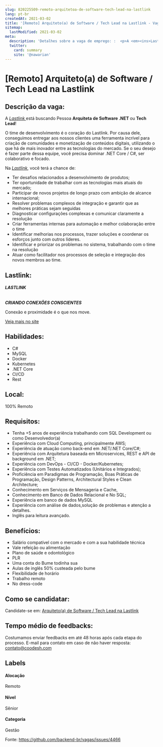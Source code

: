 ```yaml
---
slug: 820225509-remoto-arquitetoa-de-software-tech-lead-na-lastlink
lang: pt-br
createdAt: 2021-03-02
title: '[Remoto] Arquiteto(a) de Software / Tech Lead na Lastlink - Vaga de Emprego'
sitemap:
  lastModified: 2021-03-02
meta:
  description: 'Detalhes sobre a vaga de emprego: :  <p>A <em><ins>Lastlink </ins></em>está buscando Pessoa <strong>Arquiteta de Software .NET </strong>ou <strong>Tech Lead</strong>!</p> <p>O time de desenvolvimento é o coração do Lastlink. Por causa dele, conseguimos entregar aos nossos clientes uma ferramenta incrível para criação de comunidades e monetização de conteúdos digitais, utilizando o que há de mais inovador entre as tecnologias do mercado. Se o seu desejo é fazer parte dessa equipe, você precisa dominar .NET Core / C#, ser colaborativo e focado.</p> <p>Na <em><ins>Lastlink</ins></em>, você terá a chance de:</p> <ul> <li>Ter desafios relacionados a desenvolvimento de produtos;</li> <li>Ter oportunidade de trabalhar com as tecnologias mais atuais do mercado;</li> <li>Participar de novos projetos de longo prazo com ambição de alcance internacional;</li> <li>Resolver problemas complexos de integração e garantir que as melhores práticas sejam seguidas</li> <li>Diagnosticar configurações complexas e comunicar claramente a resolução</li> <li>Criar ferramentas internas para automação e melhor colaboração entre o time</li> <li>Identificar melhorias nos processos, trazer soluções e coordenar os esforços junto com outros líderes.</li> <li>Identificar e priorizar os problemas no sistema, trabalhando com o time na resolução</li> <li>Atuar como facilitador nos processos de seleção e integração dos novos membros ao time.</li> </ul>'
  twitter:
    card: summary
    site: '@nawarian'
---
```


# [Remoto] Arquiteto(a) de Software / Tech Lead na Lastlink

## Descrição da vaga: 
 <p>A <em><ins>Lastlink </ins></em>está buscando Pessoa <strong>Arquiteta de Software .NET </strong>ou <strong>Tech Lead</strong>!</p>
<p>O time de desenvolvimento é o coração do Lastlink. Por causa dele, conseguimos entregar aos nossos clientes uma ferramenta incrível para criação de comunidades e monetização de conteúdos digitais, utilizando o que há de mais inovador entre as tecnologias do mercado. Se o seu desejo é fazer parte dessa equipe, você precisa dominar .NET Core / C#, ser colaborativo e focado.</p>
<p>Na <em><ins>Lastlink</ins></em>, você terá a chance de:</p>
<ul>
<li>Ter desafios relacionados a desenvolvimento de produtos;</li>
<li>Ter oportunidade de trabalhar com as tecnologias mais atuais do mercado;</li>
<li>Participar de novos projetos de longo prazo com ambição de alcance internacional;</li>
<li>Resolver problemas complexos de integração e garantir que as melhores práticas sejam seguidas</li>
<li>Diagnosticar configurações complexas e comunicar claramente a resolução</li>
<li>Criar ferramentas internas para automação e melhor colaboração entre o time</li>
<li>Identificar melhorias nos processos, trazer soluções e coordenar os esforços junto com outros líderes.</li>
<li>Identificar e priorizar os problemas no sistema, trabalhando com o time na resolução</li>
<li>Atuar como facilitador nos processos de seleção e integração dos novos membros ao time.</li>
</ul>

## Lastlink: 
 <h6><strong>LASTLINK</strong></h6>
<p><strong><em>CRIANDO CONEXÕES CONSCIENTES</em></strong></p>
<p>Conexão e proximidade é o que nos move.</p><a href='https://coodesh.com/empresas/lastlink'>Veja mais no site</a>

 ## Habilidades: 
 - C# 
- MySQL 
- Docker 
- Kubernetes 
- .NET Core 
- CI/CD 
- Rest

## Local: 
 100% Remoto

## Requisitos: 
 - Tenha +5 anos de experiência trabalhando com SQL Development ou como Desenvolvedor(a) 
- Experiência com Cloud Computing, principalmente AWS; 
- Experiência de atuação como back-end em .NET/.NET Core/C#; 
- Experiência com Arquitetura baseada em Microservices, REST e API de background em .NET; 
- Experiência com DevOps - CI/CD - Docker/Kubernetes; 
- Experiência com Testes Automatizados (Unitários e Integrados); 
- Proficiência em Paradigmas de Programação, Boas Práticas de Programação, Design Patterns, Architectural Styles e Clean Architecture; 
- Conhecimento em Serviços de Mensageria e Cache, 
- Conhecimento em Banco de Dados Relacional e No SQL; 
- Experiência em banco de dados MySQL 
- Experiência com análise de dados,solução de problemas e atenção a detalhes. 
- Inglês para leitura avançado.

## Benefícios: 
 - Salário compatível com o mercado e com a sua habilidade técnica 
- Vale refeição ou alimentação 
- Plano de saúde e odontológico 
- PLR 
- Uma conta do Bume todinha sua 
- Aulas de inglês 50% custeada pelo bume 
- Flexibilidade de horário 
- Trabalho remoto 
- No dress-code

## Como se candidatar:
Candidate-se em: [Arquiteto(a) de Software / Tech Lead na Lastlink](https://coodesh.com/vagas/arquitetoa-de-software-senior-204758?origin=github&modal=open)

## Tempo médio de feedbacks:
 Costumamos enviar feedbacks em até 48 horas após cada etapa do processo. E-mail para contato em caso de não haver resposta: [contato@coodesh.com](mailto:contato@coodesh.com)

## Labels

#### Alocação
Remoto

#### Nível
Sênior

#### Categoria
Gestão

Fonte: https://github.com/backend-br/vagas/issues/4466